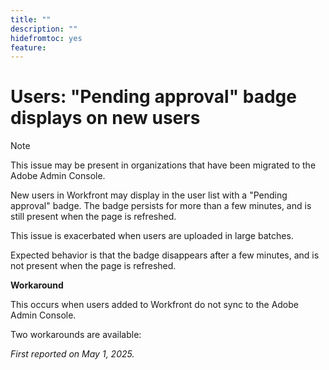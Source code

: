 ```yaml
---
title: ""
description: ""
hidefromtoc: yes
feature: 
---
```


# Users: "Pending approval" badge displays on new users

>[!NOTE]
>
>This issue may be present in organizations that have been migrated to the Adobe Admin Console.

New users in Workfront may display in the user list with a "Pending approval" badge. The badge persists for more than a few minutes, and is still present when the page is refreshed.

This issue is exacerbated when users are uploaded in large batches.

Expected behavior is that the badge disappears after a few minutes, and is not present when the page is refreshed.

**Workaround**

This occurs when users added to Workfront do not sync to the Adobe Admin Console. 

Two workarounds are available:


_First reported on May 1, 2025._
